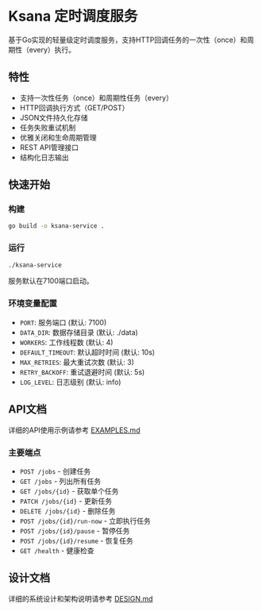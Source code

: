 # Ksana 定时调度服务

基于Go实现的轻量级定时调度服务，支持HTTP回调任务的一次性（once）和周期性（every）执行。

## 特性

- 支持一次性任务（once）和周期性任务（every）
- HTTP回调执行方式（GET/POST）
- JSON文件持久化存储
- 任务失败重试机制
- 优雅关闭和生命周期管理
- REST API管理接口
- 结构化日志输出

## 快速开始

### 构建

```bash
go build -o ksana-service .
```

### 运行

```bash
./ksana-service
```

服务默认在7100端口启动。

### 环境变量配置

- `PORT`: 服务端口 (默认: 7100)
- `DATA_DIR`: 数据存储目录 (默认: ./data)
- `WORKERS`: 工作线程数 (默认: 4)
- `DEFAULT_TIMEOUT`: 默认超时时间 (默认: 10s)
- `MAX_RETRIES`: 最大重试次数 (默认: 3)
- `RETRY_BACKOFF`: 重试退避时间 (默认: 5s)
- `LOG_LEVEL`: 日志级别 (默认: info)

## API文档

详细的API使用示例请参考 [EXAMPLES.md](EXAMPLES.md)

### 主要端点

- `POST /jobs` - 创建任务
- `GET /jobs` - 列出所有任务
- `GET /jobs/{id}` - 获取单个任务
- `PATCH /jobs/{id}` - 更新任务
- `DELETE /jobs/{id}` - 删除任务
- `POST /jobs/{id}/run-now` - 立即执行任务
- `POST /jobs/{id}/pause` - 暂停任务
- `POST /jobs/{id}/resume` - 恢复任务
- `GET /health` - 健康检查

## 设计文档

详细的系统设计和架构说明请参考 [DESIGN.md](DESIGN.md)